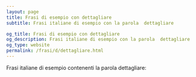 ```yaml
---
layout: page
title: Frasi di esempio con dettagliare 
subtitle: Frasi italiane di esempio con la parola  dettagliare

og_title: Frasi di esempio con dettagliare 
og_description: Frasi italiane di esempio con la parola  dettagliare
og_type: website
permalink: /frasi/d/dettagliare.html
---
```


Frasi italiane di esempio contenenti la parola dettagliare:


